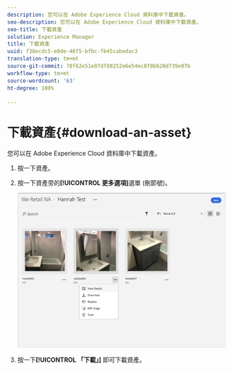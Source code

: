 ```yaml
---
description: 您可以在 Adobe Experience Cloud 資料庫中下載資產。
seo-description: 您可以在 Adobe Experience Cloud 資料庫中下載資產。
seo-title: 下載資產
solution: Experience Manager
title: 下載資產
uuid: f38ecdc5-e0de-46f5-bfbc-fb45cabedac3
translation-type: tm+mt
source-git-commit: 78f62e51e07df88252e6e54ec8f0b620d739e07b
workflow-type: tm+mt
source-wordcount: '63'
ht-degree: 100%

---
```



# 下載資產{#download-an-asset}

您可以在 Adobe Experience Cloud 資料庫中下載資產。

1. 按一下資產。
1. 按一下資產旁的&#x200B;**[!UICONTROL 更多選項]**&#x200B;選單 (刪節號)。

   ![](assets/library_asset_options.png)

1. 按一下&#x200B;**[!UICONTROL 「下載」]** 即可下載資產。

